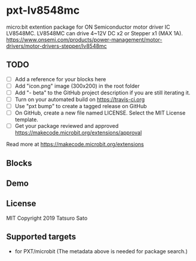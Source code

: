 # pxt-lv8548mc

micro:bit extention package for ON Semiconductor motor driver IC LV8548MC.
LV8548MC can drive 4~12V DC x2 or Stepper x1 (MAX 1A).
https://www.onsemi.com/products/power-management/motor-drivers/motor-drivers-stepper/lv8548mc

## TODO

- [ ] Add a reference for your blocks here
- [ ] Add "icon.png" image (300x200) in the root folder
- [ ] Add "- beta" to the GitHub project description if you are still iterating it.
- [ ] Turn on your automated build on https://travis-ci.org
- [ ] Use "pxt bump" to create a tagged release on GitHub
- [ ] On GitHub, create a new file named LICENSE. Select the MIT License template.
- [ ] Get your package reviewed and approved https://makecode.microbit.org/extensions/approval

Read more at https://makecode.microbit.org/extensions

## Blocks


## Demo

## License

MIT 
Copyright 2019 Tatsuro Sato

## Supported targets

* for PXT/microbit
(The metadata above is needed for package search.)

